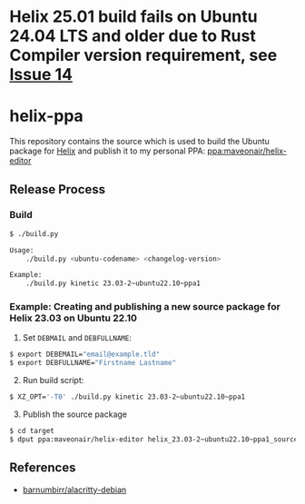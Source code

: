 # Helix 25.01 build fails on Ubuntu 24.04 LTS and older due to Rust Compiler version requirement, see [Issue 14](https://github.com/maveonair/helix-ppa/issues/14)

# helix-ppa

This repository contains the source which is used to build the Ubuntu package for [Helix](https://github.com/helix-editor/helix) and publish it to my personal PPA: [ppa:maveonair/helix-editor](https://launchpad.net/~maveonair/+archive/ubuntu/helix-editor)

## Release Process

### Build

```sh
$ ./build.py

Usage:
    ./build.py <ubuntu-codename> <changelog-version>

Example:
    ./build.py kinetic 23.03-2~ubuntu22.10~ppa1
```

### Example: Creating and publishing a new source package for Helix 23.03 on Ubuntu 22.10

1. Set `DEBMAIL` and `DEBFULLNAME`:

```sh
$ export DEBEMAIL="email@example.tld"
$ export DEBFULLNAME="Firstname Lastname"
```

2. Run build script:

```sh
$ XZ_OPT='-T0' ./build.py kinetic 23.03-2~ubuntu22.10~ppa1
```

3. Publish the source package

```sh
$ cd target
$ dput ppa:maveonair/helix-editor helix_23.03-2~ubuntu22.10~ppa1_source.changes
```

## References

- [barnumbirr/alacritty-debian](https://github.com/barnumbirr/alacritty-debian)
